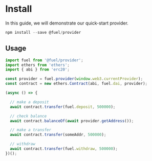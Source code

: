 # Install

In this guide, we will demonstrate our quick-start provider.

```js
npm install --save @fuel/provider
```

## Usage

```js
import fuel from '@fuel/provider';
import ethers from 'ethers';
import { abi } from 'erc20';

const provider = fuel.provider(window.web3.currentProvider);
const contract = new ethers.Contract(abi, fuel.dai, provider);

(async () => {

  // make a deposit
  await contract.transfer(fuel.deposit, 500000);

  // check balance
  await contract.balanceOf(await provider.getAddress());

  // make a transfer
  await contract.transfer(someAddr, 500000);

  // withdraw
  await contract.transfer(fuel.withdraw, 500000);
})();
```
